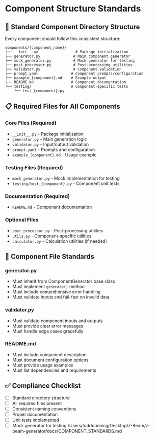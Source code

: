 # Component Structure Standards

## 📁 Standard Component Directory Structure

Every component should follow this consistent structure:

```
components/{component_name}/
├── __init__.py                 # Package initialization
├── generator.py               # Main component generator
├── mock_generator.py          # Mock generator for testing
├── post_processor.py          # Post-processing utilities
├── validator.py               # Component validation
├── prompt.yaml               # Component prompts/configuration
├── example_{component}.md    # Example output
├── README.md                 # Component documentation
└── testing/                  # Component-specific tests
    └── test_{component}.py
```

## 📋 Required Files for All Components

### Core Files (Required)
- `__init__.py` - Package initialization
- `generator.py` - Main generation logic
- `validator.py` - Input/output validation
- `prompt.yaml` - Prompts and configuration
- `example_{component}.md` - Usage example

### Testing Files (Required)
- `mock_generator.py` - Mock implementation for testing
- `testing/test_{component}.py` - Component unit tests

### Documentation (Required)
- `README.md` - Component documentation

### Optional Files
- `post_processor.py` - Post-processing utilities
- `utils.py` - Component-specific utilities
- `calculator.py` - Calculation utilities (if needed)

## 🔧 Component File Standards

### generator.py
- Must inherit from ComponentGenerator base class
- Must implement `generate()` method
- Must include comprehensive error handling
- Must validate inputs and fail-fast on invalid data

### validator.py
- Must validate component inputs and outputs
- Must provide clear error messages
- Must handle edge cases gracefully

### README.md
- Must include component description
- Must document configuration options
- Must provide usage examples
- Must list dependencies and requirements

## ✅ Compliance Checklist

- [ ] Standard directory structure
- [ ] All required files present
- [ ] Consistent naming conventions
- [ ] Proper documentation
- [ ] Unit tests implemented
- [ ] Mock generator for testing</content>
<parameter name="filePath">/Users/todddunning/Desktop/Z-Beam/z-beam-generator/docs/COMPONENT_STANDARDS.md
